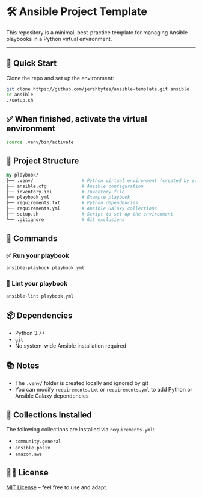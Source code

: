 # 🛠️ Ansible Project Template

This repository is a minimal, best-practice template for managing Ansible playbooks in a Python virtual environment.

---

## 🚀 Quick Start

Clone the repo and set up the environment:

```bash
git clone https://github.com/jershbytes/ansible-template.git ansible
cd ansible
./setup.sh
```
## ✅ When finished, activate the virtual environment

```bash
source .venv/bin/activate
```

## 📁 Project Structure

```perl
my-playbook/
├── .venv/                  # Python virtual environment (created by script)
├── ansible.cfg             # Ansible configuration
├── inventory.ini           # Inventory file
├── playbook.yml            # Example playbook
├── requirements.txt        # Python dependencies
├── requirements.yml        # Ansible Galaxy collections
├── setup.sh                # Script to set up the environment
└── .gitignore              # Git exclusions
```

## 🔧 Commands

### ✅ Run your playbook
```bash
ansible-playbook playbook.yml
```

### 🧪 Lint your playbook
```bash
ansible-lint playbook.yml
```
## 📦 Dependencies
- Python 3.7+
- `git`
- No system-wide Ansible installation required

## 📚 Notes
- The `.venv/` folder is created locally and ignored by git
- You can modify `requirements.txt` or `requirements.yml` to add Python or Ansible Galaxy dependencies

## 🧩 Collections Installed
The following collections are installed via `requirements.yml`:

- `community.general`
- `ansible.posix`
- `amazon.aws`

## 👨‍💻 License
[MIT License](LICENSE) – feel free to use and adapt.
